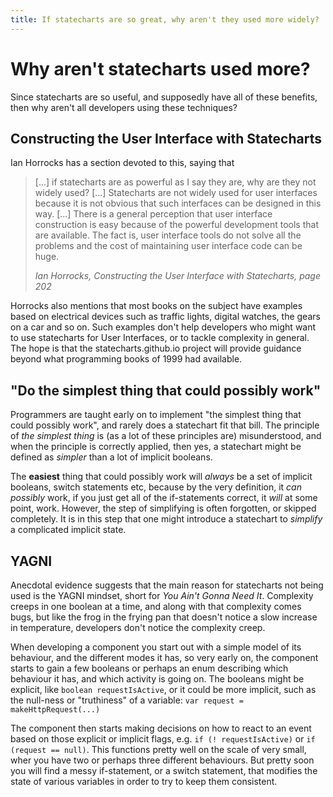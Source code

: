```yaml
---
title: If statecharts are so great, why aren't they used more widely?
---
```


# Why aren't statecharts used more?

Since statecharts are so useful, and supposedly have all of these benefits, then why aren't all developers using these techniques?

## Constructing the User Interface with Statecharts

Ian Horrocks has a section devoted to this, saying that

> \[...] if statecharts are as powerful as I say they are, why are they not widely used? \[...] Statecharts are not widely used for user interfaces because it is not obvious that such interfaces can be designed in this way. \[...] There is a general perception that user interface construction is easy because of the powerful development tools that are available.  The fact is, user interface tools do not solve all the problems and the cost of maintaining user interface code can be huge.
>
> <cite>Ian Horrocks, Constructing the User Interface with Statecharts, page 202</cite>

Horrocks also mentions that most books on the subject have examples based on electrical devices such as traffic lights, digital watches, the gears on a car and so on.  Such examples don't help developers who might want to use statecharts for User Interfaces, or to tackle complexity in general.  The hope is that the statecharts.github.io project will provide guidance beyond what programming books of 1999 had available.

## "Do the simplest thing that could possibly work"

Programmers are taught early on to implement "the simplest thing that could possibly work", and rarely does a statechart fit that bill.  The principle of _the simplest thing_ is (as a lot of these principles are) misunderstood, and when the principle is correctly applied, then yes, a statechart might be defined as _simpler_ than a lot of implicit booleans.

The **easiest** thing that could possibly work will _always_ be a set of implicit booleans, switch statements etc, because by the very definition, it _can possibly_ work, if you just get all of the if-statements correct, it _will_ at some point, work.  However, the step of simplifying is often forgotten, or skipped completely.  It is in this step that one might introduce a statechart to _simplify_ a complicated implicit state.

## YAGNI

Anecdotal evidence suggests that the main reason for statecharts not being used is the YAGNI mindset, short for _You Ain't Gonna Need It_.  Complexity creeps in one boolean at a time, and along with that complexity comes bugs, but like the frog in the frying pan that doesn't notice a slow increase in temperature, developers don't notice the complexity creep.

When developing a component you start out with a simple model of its behaviour, and the different modes it has, so very early on, the component starts to gain a few booleans or perhaps an enum describing which behaviour it has, and which activity is going on.  The booleans might be explicit, like `boolean requestIsActive`, or it could be more implicit, such as the null-ness or "truthiness" of a variable: `var request = makeHttpRequest(...)`

The component then starts making decisions on how to react to an event based on those explicit or implicit flags, e.g. `if (! requestIsActive)` or `if (request == null)`.  This functions pretty well on the scale of very small, wher you have two or perhaps three different behaviours.  But pretty soon you will find a messy if-statement, or a switch statement, that modifies the state of various variables in order to try to keep them consistent.

